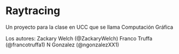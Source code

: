 # Raytracing
Un proyecto para la clase en UCC que se llama Computación Gráfica

Los autores:
Zackary Welch (@ZackaryWelch)
Franco Truffa (@francotruffa1)
N Gonzalez (@ngonzalezXX1)
